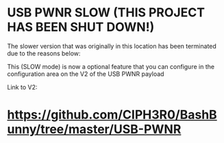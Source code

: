 # USB PWNR SLOW (THIS PROJECT HAS BEEN SHUT DOWN!)

The slower version that was originally in this location has been terminated due to the reasons below:

This (SLOW mode) is now a optional feature that you can configure in the configuration area on the V2 of the USB PWNR payload

Link to V2:

# https://github.com/CIPH3R0/BashBunny/tree/master/USB-PWNR
